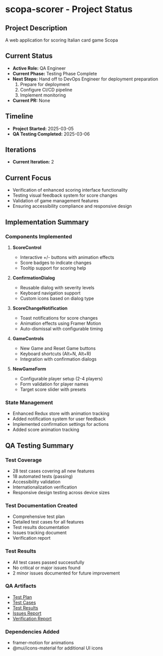 # scopa-scorer - Project Status

## Project Description
A web application for scoring Italian card game Scopa

## Current Status
- **Active Role:** QA Engineer
- **Current Phase:** Testing Phase Complete
- **Next Steps:** Hand off to DevOps Engineer for deployment preparation
  1. Prepare for deployment
  2. Configure CI/CD pipeline
  3. Implement monitoring
- **Current PR:** None

## Timeline
- **Project Started:** 2025-03-05
- **QA Testing Completed:** 2025-03-06

## Iterations
- **Current Iteration:** 2

## Current Focus
- Verification of enhanced scoring interface functionality
- Testing visual feedback system for score changes
- Validation of game management features
- Ensuring accessibility compliance and responsive design

## Implementation Summary

### Components Implemented
1. **ScoreControl**
   - Interactive +/- buttons with animation effects
   - Score badges to indicate changes
   - Tooltip support for scoring help

2. **ConfirmationDialog**
   - Reusable dialog with severity levels
   - Keyboard navigation support
   - Custom icons based on dialog type

3. **ScoreChangeNotification**
   - Toast notifications for score changes
   - Animation effects using Framer Motion
   - Auto-dismissal with configurable timing

4. **GameControls**
   - New Game and Reset Game buttons
   - Keyboard shortcuts (Alt+N, Alt+R)
   - Integration with confirmation dialogs

5. **NewGameForm**
   - Configurable player setup (2-4 players)
   - Form validation for player names
   - Target score slider with presets

### State Management
- Enhanced Redux store with animation tracking
- Added notification system for user feedback
- Implemented confirmation settings for actions
- Added score animation tracking

## QA Testing Summary

### Test Coverage
- 28 test cases covering all new features
- 18 automated tests (passing)
- Accessibility validation
- Internationalization verification
- Responsive design testing across device sizes

### Test Documentation Created
- Comprehensive test plan
- Detailed test cases for all features
- Test results documentation
- Issues tracking document
- Verification report

### Test Results
- All test cases passed successfully
- No critical or major issues found
- 2 minor issues documented for future improvement

### QA Artifacts
- [Test Plan](/tests/test_plan.md)
- [Test Cases](/tests/test_cases.md)
- [Test Results](/tests/test_results.md)
- [Issues Report](/tests/issues.md)
- [Verification Report](/tests/verification_report.md)

### Dependencies Added
- framer-motion for animations
- @mui/icons-material for additional UI icons
